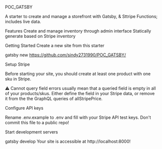 POC_GATSBY

A starter to create and manage a storefront with Gatsby,  & Sttripe Functions; includes live data.

Features
Create and manage inventory through admin interface
Statically generate based on Stripe inventory

Getting Started
Create a new site from this starter

gatsby new <project-name> https://github.com/sindy2731990/POC_GATSBY/

Setup Stripe

Before starting your site, you should create at least one product with one sku in Stripe.

⚠️ Cannot query field errors usually mean that a queried field is empty in all of your products/skus. Either define the field in your Stripe data, or remove it from the the GraphQL queries of allStripePrice.

Configure API keys

Rename .env.example to .env and fill with your Stripe API test keys. Don't commit this file to a public repo!

Start development servers

gatsby develop
Your site is accessible at http://localhost:8000!


